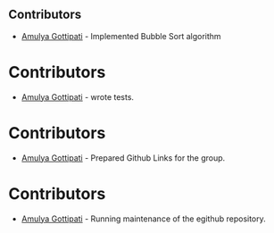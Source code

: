 ## Contributors

- [Amulya Gottipati](https://github.com/agottipa) - Implemented Bubble Sort algorithm 

# Contributors

- [Amulya Gottipati](https://github.com/agottipa) -  wrote tests.


# Contributors

- [Amulya Gottipati](https://github.com/agottipa) -  Prepared Github Links for the group.

# Contributors

- [Amulya Gottipati](https://github.com/agottipa) -  Running maintenance of the egithub repository.